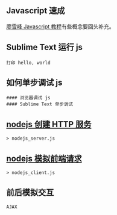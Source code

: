 ## 

## Javascript 速成
[廖雪峰 Javascript 教程](https://www.liaoxuefeng.com/wiki/001434446689867b27157e896e74d51a89c25cc8b43bdb3000)有些概念要回头补充。


## Sublime Text 运行 js
	打印 hello, world


## 如何单步调试 js
	#### 浏览器调试 js
	#### Sublime Text 单步调试


## [nodejs 创建 HTTP 服务](http://www.runoob.com/nodejs/nodejs-web-module.html)
	> nodejs_server.js

## [nodejs 模拟前端请求](http://www.runoob.com/nodejs/nodejs-web-module.html)
	> nodejs_client.js
	

## 前后模拟交互
	AJAX


